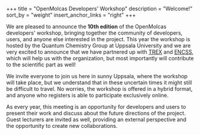+++
title = "OpenMolcas Developers' Workshop"
description = "Welcome!"
sort_by = "weight"
insert_anchor_links = "right"
+++

We are pleased to announce the **10th edition** of the OpenMolcas developers' workshop,
bringing together the community of developers, users, and anyone else
interested in the project. This year the workshop is hosted by the Quantum
Chemistry Group at Uppsala University and we are very excited to announce that
we have partnered up with <a href="https://trex-coe.eu/" target="_blank">TREX</a> and
<a href="https://enccs.se/" target="_blank">ENCSS</a>, which will help us with the organization, but most
importantly will contribute to the scientific part as well!

We invite everyone to join us here in sunny Uppsala, where the workshop will
take place, but we understand that in these uncertain times it might still be
difficult to travel. No worries, the workshop is offered in a hybrid format,
and anyone who registers is able to participate exclusively online.

As every year, this meeting is an opportunity for developers and users to
present their work and discuss about the future directions of the project.
Guest lecturers are invited as well, providing an external perspective and the
opportunity to create new collaborations.


